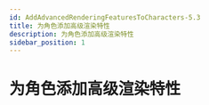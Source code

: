 ```yaml
---
id: AddAdvancedRenderingFeaturesToCharacters-5.3
title: 为角色添加高级渲染特性
description: 为角色添加高级渲染特性
sidebar_position: 1
---
```

# 为角色添加高级渲染特性

<DocCardList/>
